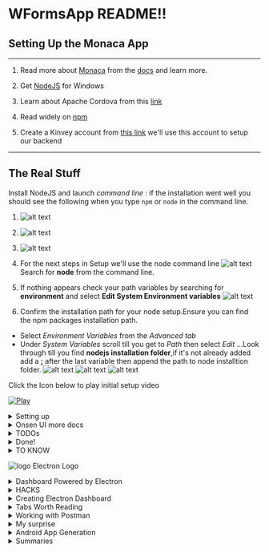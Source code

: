# WFormsApp  README!!

## Setting Up the Monaca App 
___  
1. Read more about [Monaca](https://monaca.io) from the [docs](https://docs.monaca.io/en/?_ga=2.176459429.126237752.1496340941-299224642.1494103848) and learn more. 
2. Get [NodeJS](https://nodejs.org/en/) for Windows 

3. Learn about Apache Cordova from this [link](http://cordova.apache.org/) 
4. Read widely on [npm](https://www.npmjs.com/)  
5. Create a Kinvey account from [this link](https://www.kinvey.com/) we'll use this account to setup our backend 
 
  
  ___ 
  ## The Real Stuff  
  Install NodeJS and launch _command line_ : if the installation went well you should see the following when you type `npm` or `node` in the command line. 

  1. ![alt text](readassets/node.png "Node Installation")  
  2. ![alt text](readassets/nodev.png "Node Version") 
  3. ![alt text](readassets/ndenpm.png "NPM installation")  

  4. For the next steps in Setup we'll use the node command line ![alt text](readassets/nodeNpm.png "Search for Node") Search for **node** from the command line.
  5. If nothing appears check your path variables by searching for **environment** and select **Edit System Environment variables** ![alt text](readassets/env.png "System Vars") 
   6. Confirm the installation path for your node setup.Ensure you can find the npm packages installation path. 
   + Select *Environment Variables* from the *Advanced tab* 
   + Under *System Variables* scroll till you get to *Path* then select *Edit* ...Look through till you find **nodejs installation folder**,if it's not already added add a **;** after the last variable then append the path to node installtion folder. 
   ![alt text](readassets/env2.png) 
   ![alt text](readassets/env3.png) 
   ![alt text](readassets/env4.png) 

 
 Click the Icon below to play initial setup video

 
[![Play](readassets/xhdpi.png)](readassets/setuInit.mp4)


  <details>
  <summary> 
  Setting up
  </summary> 

  1. Get cordova 
  `npm install -g cordova` 
  2. Get monaca 
  `npm install -g monaca` 
  3. Get onsenui 
  `npm install -g onsenui` 

  </details>

 
 <details>
 <summary>
 Onsen UI more docs
 </summary>  
 
 1. Learn how Javascript ties to UI [here](https://onsen.io/v2/docs/guide/js/) 
 2. Quick Reference on all the UI components we'll need for our app [here](https://onsen.io/v2/docs/js.html) 
 3. See awesome CSS components from [this link](https://onsen.io/v2/docs/css.html) 
 4. Try out the platform from Onsen UI playground [here](http://tutorial.onsen.io/)
 </details>

 <details> 

<summary> 
TODOs 
</summary> 

1. ~Fix Icon /Logo(X)~ (Done)
2. ~Add Backend (X)~ 
3. ~Generate Icon placeholder (X)~  (Done)  
4. ~Look at [these css patterns](http://components.onsen.io/patterns)~  
5. Load maps plugin (X) 
6. Kinvey HTML5 [guide](http://devcenter.kinvey.com/html5/guides) 
7. Some [slides](https://www.slideshare.net/AlokSharma40/kinvey-howtomakeanappmobilehtml5) to go with it  
8. ~Overhaul CSS to OnsenUI @2.4.1~  
9. ~Look at this useful Login [hack](https://onsen.io/v2/api/js/ons-search-input.html)~ 
10. Implement Lazy repeat as [seen here](https://onsen.io/v2/api/js/ons-lazy-repeat.html) 
11. Fine tune Login checker func


 </details> 
 <details>
 <summary>
Done!
</summary> 
1. Stuff done goes here
 </details> 

 <details>
 <summary> 
 TO KNOW
 </summary>  

 1. Our Directory Structure is like this: 
 ```  

 acaciamobile 

 |__.monaca  <- metadata 

 |__.vscode <- metadata  

 |__platforms <- android,windows,ios etc toolchains are kept here  

 |__res <- where splashscreens and icons and and media are kept 

 |__typings <- tough to tell what happens here !  

 |__www <-where the fun stuff happens 

 |_____components <-core modules for monaca and cordova 

 |_____css <- where our custom syles reside  

 |_____js <-where our custom Javascript logic resides 

 |_____lib <-core libraries for our app 

 _________|onsenui <-all onsenui (our app's UI toolkit) style and logic components for contolling animations ,page layouts etc   
 |_____index.html <-where we manipulate the UI


 ``` 
 2. Building and Deploying application to an actual device or emulator: 
 + Ensure you have properly installed [Java 8 JDK](http://www.oracle.com/technetwork/java/javase/downloads/jdk8-downloads-2133151.html) as per [this documentation](http://docs.oracle.com/javase/7/docs/webnotes/install/windows/jdk-installation-windows.html) 
 + Download Android SDK as detailed [here](https://docs.oracle.com/cd/E60665_01/salescs_gs/OSDMA/bizcard-uc-setup002.htm#OSDMA6713) and properly set it up as [detailed here](https://spring.io/guides/gs/android/) 
 + Download and install [Apache Ant](http://ant.apache.org/bindownload.cgi) buld tool as [detailed by this blog](https://www.mkyong.com/ant/how-to-install-apache-ant-on-windows/) 
 + When ready Connect your phone to the PC and enable **USB Debugging**. This feature is disabled in most phones.You can go to **Settings>About Phone** and look for **Build Number** and tap it 7 times in rapid succession to enable it. 
 + Open Command prompt and type `adb devices` if your android developer env is properly setup you should see your device name or ip:5555 or something of the sort,if not,check if usb debugging is enabled on your phone or check if Android SDK is properly installed. 
 + From the project root directory open command prompt and type `cordova platform add android` : with proper internet this should not take more than 3 minutes. 
 + From the same directory type `cordova build android -- --ant` ;basically we're generating an Android build artifact using Ant build toolchain 
 + To deploy on your device run the following command `cordova run android -- --ant`.
 * If you're lucky: 

 `monaca platform add android` 

 `monaca build android -- --ant` 

 `monaca run android -- --ant` should work on your end ;mine failed. 
  
  + In the meantime if you don't have these set up you could always use the browser to preview your app by typing `monaca preview` from the root directory
 </details> 
   
   ![logo Electron Logo](https://camo.githubusercontent.com/11e7cfd04eceb1ea7464e99edda0e7000487f343/68747470733a2f2f656c656374726f6e2e61746f6d2e696f2f696d616765732f656c656374726f6e2d6c6f676f2e737667)
  <details>
  <summary>
  Dashboard Powered by Electron 

  </summary>  

  1. Awesome material by [Tutorials point](https://www.tutorialspoint.com/electron/index.htm) 
  2. Another [Electron Gitbook](http://electron.ebookchain.org/en/tutorial/quick-start.html) 
  3. Community [materials](https://github.com/sindresorhus/awesome-electron) 
  4. Electron [Sample](https://github.com/hokein/electron-sample-apps) Apps
  </details> 

  <details>
  <summary> 
  HACKS 

  </summary> 
   
   1. We'll store our dashboard files the `dashboard` folder . 
   2. Installing `electron` normally takes a while 
      Give it some time,but you should have the following ![alt Setup](readassets/electronsetup.png) 

   3. In our tool belt we can also install Generators which will allow us to quickly scaffold an electron application. 
   4. For that to work ensure you have installed `Yeoman`.Learn more from [here](http://yeoman.io/) ![alt Yeoman Generator](readassets/yeoman.png) 
   5. We'll then go ahead and install our Electron app Generator **We don'nt necessarily need this -since we can build an electron app from scratch-  but it will speed up the dev process** ![alt Generator](readassets/yeomanGen.png) 
   6. This also takes time.A successful installation should look like this ![alt Success](readassets/yeomanGenS.png) 
   7. In our `dashboard\test` folder we can run the following command  
      ```bash 
      yo electron
      ```  

      ![alt Activity](readassets/yeomanGenAct.png)  

   8. When it's done you should see the following output - _give it some time_ 

      ![alt Output](readassets/yeomanGenAct2.png) 
    
    9. Running the command  
           
             electron .
            
      
       
       ![alt Run](readassets/electronSuc.png) 
        
    
  </details> 
   <details> 
   <summary> 
   Creating Electron Dashboard 

   </summary> 

  1. Under the `dasboard\dash` folder,there is an extracted **Dashboard Template folder** you can look at courtesy of [Creative Tim](https://www.creative-tim.com/)  
  2. Open the ``` index.html ``` file to have an overview of the LAF(look and feel) ![alt Dash](readassets/dash.png) 
  3. A poorly implemented Example exists in the  ```dashboard\db``` folder. 

  ![alt Dashboard](readassets/edash.png)
 
```bash
 Happy Hacking!
 ```
   </details>  

  <details> 

  <summary> 
    Tabs Worth Reading
  </summary>  

  1. Cordova Get [started](https://docs.microsoft.com/en-us/azure/app-service-mobile/app-service-mobile-cordova-get-started)  
  2. Working with Azure Client [SDK](https://docs.microsoft.com/en-us/azure/app-service-mobile/app-service-mobile-html-how-to-use-client-library) 
  3. Adding OAuth to [app](https://docs.microsoft.com/en-us/azure/app-service-mobile/app-service-mobile-auth)

  </details>
 
 <details> 
 <summary> 
 Working with Postman 
 </summary> 


+ Postman -at its simplest - is a desktop REST client   
+ You can basically make raw HTTP Requests to a REST API directly from Postman and view output 
+ I turned to this due to an inconsistency - I could make REST calls from the Kinvey API Console however ,I could not connect to the same API using the client library,this is certainly odd 

![alt Kinvey Console](readassets/restCall1.png) 
+ However the mobile app returns a zero length array despite making a successfull connection to the same API... 
![alt Mobile Console](readassets/restCall2.png) 
+ What's funny? This call is being made to the same collection 
![alt Query](readassets/restCall3.png) 
 
 * Now **Enter Postman** 
 + You can download Postman (the supercharged API Tessing suite) for free from [this here link](https://www.getpostman.com/) 
 You'll need to do some sign in and your're in 
 ![alt Postman](readassets/postMan2.png) 
 + You can learn more about how to use Postman to test APIs and have fun with it form [here](https://www.getpostman.com/docs/) 
 + Basically we get stuff when we do a REST call 
 ![alt Postman Response](readassets/postman.png) 
  
  
 **Cool Thing about Postman** 

 _You can generate clientside code_  

 **How awesome is that?**  

 ![alt Ajax Code](readassets/postmanCode.png)  
 Click on the ```code``` link of your Postman Client  
 ![alt Code Gen](readassets/postmanCode2.png)
 + Let's test this ...Using stardard JQuery -nothing fancy:  
 1. And there we go...Just unapologetically copied and pasted code from Postman into our app and saw it work.... 
 ![alt Postman Results](readassets/postRes.png)  
 + Postman Deep dives on [Youtube](https://www.youtube.com/channel/UCocudCGVb3MmhWQ1aoIgUQw/videos) 
 + Use [this tool](https://www.ytddownloader.com/) to grab videos from Youtube <-if need be 
 + [![Run in Postman](https://run.pstmn.io/button.svg)](https://app.getpostman.com/run-collection/4520cca2d87fac1b817d#?env%5Bdevbox%5D=W10=) 
 + If this does not work use [this link](https://www.getpostman.com/collections/4520cca2d87fac1b817d)

 </details>
 <details> 
 <summary> 
 My surprise
 </summary> 
 Click on website.Some parts are still not working because Xampp failed me terribly!!but i tried.
 And i just learnt how to edit this readme!!i feel like a genius already. 
  
+ Get [this plugin](https://chrome.google.com/webstore/detail/responsive-web-design-tes/objclahbaimlfnbjdeobicmmlnbhamkg?utm_source=chrome-app-launcher-info-dialog)
 </details>
  
 
 <details> 

 <summary> 
 Android App Generation 

 </summary> 

 ## Getting Started -Setting Up your ENV

Get Node.JS for your OS from → [This link] (https://nodejs.org)
  
  
This will Install NodeJS and NPM 


# Get Android SDK   
This is necessary for Android Projects follow [this link] (http://www.tutorialspoint.com/android/android_environment_setup.htm)  
  
  
  
  
# Get Apache Ant    




I prefer Ant since it worked for the most part: Cordova defaults to Gradle but you can force it to use Apache Ant during buids:I'll detail later  

Get Ant from [this link] (http://ant.apache.org/manual/install.html)





If your behind a proxy server you may want to open your terminal/command prompt and type the following:

`npm config set proxy http://proxy.company.com:8080`  
`npm config set https-proxy http://proxy.company.com:8080`




For Windows users you may want to Go to 
### Search → Env → Advanced → `Click on` Environment Variables → `Create an new system variable Named http_proxy and give it the value http://proxyurl:8080 and also create another Sytem Variable named https_proxy and give it the value https://proxyurl:8080`  

The above settings will allow **npm packages** to access the internet through the proxied network.




## NPM



You'd want to install _Monaca_ and _Cordova_ 


From the Terminal/Command Prompt  type  

`$npm install cordova monaca onsenui`  

You may want to give it a sec as it goes to download components from some strange place over the internet.  

*Search for _Node_ from your system,the Node Terminal will pop up*  


#### **Windows users ignore the _$_ sign hence-forth** .




Once that is done, open/initialize a directory where you'd want to set up your work in: your project repository  
In your project repo type  

`$monaca create <Name of your App>`   

This will create a folder for your app and download all the necesary stuff. Might take a while.  
**Select a default Framework,eg _Ionic_,_VueJS_,_OnsenUI_...we're using _OnsenUI_**

**your project template can have _navigation_ or _splitter_ etc...**  




Once all has been set up, you may want *change directory in to the project root folder* and add platforms  
`$monaca platform add <platform>` where platform can be _android_ , _windows_ or _ios_ {exclusive to Mac users}. Platforms are added into a _platform_ folder.



Now you can build and test your app via browser or emulator or as an installable sandalone apk,appx...  
`$monaca build <platform> -- --ant` → to generate an insallable file or you could serve via your browser  
`$monaca preview` . 
 
 # NOTES 
 + In this process `Ant` is used as a build tool,however with a proper installation of [Gradle](https://gradle.org/install/) ,the following commands can work: 
 ```bash 
 cordova build android  
 cordova build windows
 cordova build ios
 ``` 
 ```bash 
 cordova run android 
 cordova run ios
 cordova run windows
 ``` 
 + Other commands that can be used ...TODO... 

  
Here is a nice photo of Gradle 
 ![alt Gradle](https://cdn-enterprise.discourse.org/gradle/uploads/default/original/2X/f/f7adea5432e34b63b5aff501f37871c80979536d.png) 

 </details> 
  
 <details>
 <summary> 
 Summaries

 </summary>  
  
  > Serving static files 
  + Install `http-server` node module through  
    ```bash 
    npm install -g http-server 
    ``` 

  + Navigate to the directory with the static html files you'd like to serve 
    ```bash
    cd root\mydeirectory\...\... 
    ``` 
  + From that directory run the following command 
      ```bash
      http-server -p 8468  
      ```  
  > You can use any port number only if it's available

   *This will serve by default `index.html` in that directory navogate to your browser to that port* 
       ![alt start server](readassets/serverstart.png) 
       ![alt navigate to url](readassets/serverstart2.png)
 </details> 